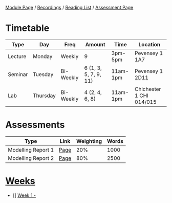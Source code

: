 [Module Page](https://canvas.sussex.ac.uk/courses/34991) /
[Recordings](https://sussex.cloud.panopto.eu/Panopto/Pages/Sessions/List.aspx?embedded=1&nomobileprompt=true#folderID=%222dd9d0b3-f650-47aa-b166-b22100a4a264%22) /
[Reading List](https://sussex.leganto.exlibrisgroup.com/leganto/nui/lists/23770970950002461?auth=SAML) /
[Assessment Page](https://canvas.sussex.ac.uk/courses/34991/pages/assessments-and-feedback-2)

# Timetable

| Type | Day | Freq | Amount | Time | Location | 
|---|---|---|---|---|---|
| Lecture | Monday | Weekly | 9 | 3pm-5pm | Pevensey 1 1A7 |
| Seminar | Tuesday | Bi-Weekly | 6 (1, 3, 5, 7, 9, 11)| 11am-1pm | Pevensey 1 2D11 |
| Lab | Thursday | Bi-Weekly | 4 (2, 4, 6, 8) | 11am-1pm | Chichester 1 CHI 014/015 |

# Assessments

| Type | Link | Weighting | Words |
|---|---|---|---|
| Modelling Report 1 | [Page](https://canvas.sussex.ac.uk/courses/34991/pages/assignment-1-details-worth-20-percent-modelling-report-option?module_item_id=1509121) | 20% | 1000 |
| Modelling Report 2 | [Page](https://canvas.sussex.ac.uk/courses/34991/pages/assignment-2-details-worth-80-percent-modelling-report-option?module_item_id=1509123) | 80% | 2500 |

# [Weeks]()
- [] [Week 1 - ]()

